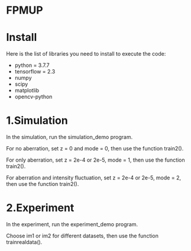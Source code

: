 # FPMUP
# Install

Here is the list of libraries you need to install to execute the code:

- python = 3.7.7
- tensorflow = 2.3
- numpy
- scipy
- matplotlib
- opencv-python

# 1.Simulation

In the simulation, run the simulation_demo program.

For no aberration, set z = 0 and mode = 0, then use the function train2().

For only aberration, set z = 2e-4 or 2e-5, mode = 1, then use the function train2().

For aberration and intensity fluctuation, set z = 2e-4 or 2e-5, mode = 2, then use the function train2().

# 2.Experiment

In the experiment, run the experiment_demo program.

Choose im1 or im2 for different datasets, then use the function trainrealdata().
